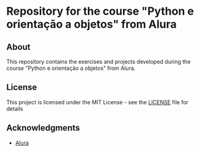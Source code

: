 # Repository for the course "Python e orientação a objetos" from Alura

## About

This repository contains the exercises and projects developed during the course "Python e orientação a objetos" from Alura.

## License

This project is licensed under the MIT License - see the [LICENSE](LICENSE) file for details

## Acknowledgments

- [Alura](https://www.alura.com.br/)
